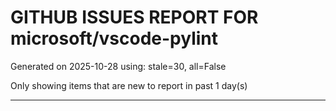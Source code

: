 
# GITHUB ISSUES REPORT FOR microsoft/vscode-pylint


Generated on 2025-10-28 using: stale=30, all=False


Only showing items that are new to report in past 1 day(s)


---




















